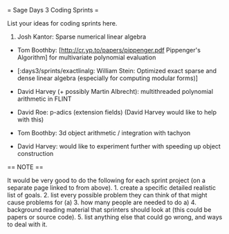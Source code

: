 = Sage Days 3 Coding Sprints =

List your ideas for coding sprints here.

 1. Josh Kantor: Sparse numerical linear algebra

 * Tom Boothby: [http://cr.yp.to/papers/pippenger.pdf Pippenger's Algorithm] for multivariate polynomial evaluation

 * [:days3/sprints/exactlinalg: William Stein: Optimized exact sparse and dense linear algebra (especially for computing modular forms)]

 * David Harvey (+ possibly Martin Albrecht): multithreaded polynomial arithmetic in FLINT

 * David Roe: p-adics (extension fields) (David Harvey would like to help with this)

 * Tom Boothby: 3d object arithmetic / integration with tachyon

 * David Harvey: would like to experiment further with speeding up object construction

== NOTE ==

It would be very good to do the following for each sprint project (on a separate page linked to from above).
    1. create a specific detailed realistic list of goals.
    2. list every possible problem they can think of that might cause problems for (a)
    3. how many people are needed to do a)
    4. background reading material that sprinters should look at (this could be papers or source code).
    5. list anything else that could go wrong, and ways to deal with it.
